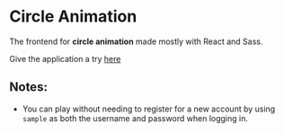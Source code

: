 # Circle Animation

The frontend for **circle animation** made mostly with React and Sass.

Give the application a try [here](https://pomubry.github.io/circle-animation)

## Notes:

- You can play without needing to register for a new account by using `sample` as both the username and password when logging in.

